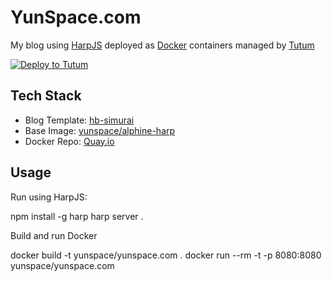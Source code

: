# YunSpace.com

My blog using [HarpJS](http://harpjs.com) deployed as [Docker](http://docker.io) containers managed
by [Tutum](https://tutum.co)

[![Deploy to Tutum](https://s.tutum.co/deploy-to-tutum.svg)](https://dashboard.tutum.co/stack/deploy/?repo=https://github.com/yunspace/yunspace.com)

## Tech Stack

* Blog Template: [hb-simurai](https://github.com/kennethormandy/hb-simurai)
* Base Image: [yunspace/alphine-harp](https://quay.io/repository/yunspace/alphine-harp)
* Docker Repo: [Quay.io](quay.io)

## Usage

Run using HarpJS:

  npm install -g harp
  harp server .

Build and run Docker

  docker build -t yunspace/yunspace.com .
  docker run --rm -t -p 8080:8080 yunspace/yunspace.com
